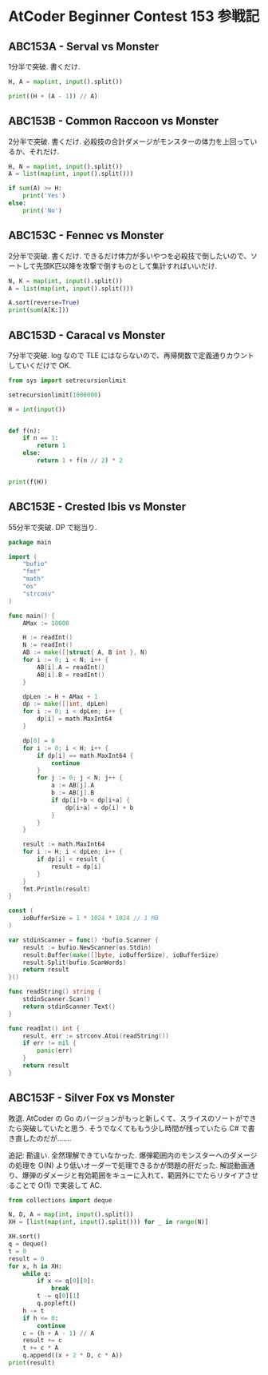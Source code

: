# AtCoder Beginner Contest 153 参戦記

## ABC153A - Serval vs Monster

1分半で突破. 書くだけ.

```python
H, A = map(int, input().split())

print((H + (A - 1)) // A)
```

## ABC153B - Common Raccoon vs Monster

2分半で突破. 書くだけ. 必殺技の合計ダメージがモンスターの体力を上回っているか、それだけ.

```python
H, N = map(int, input().split())
A = list(map(int, input().split()))

if sum(A) >= H:
    print('Yes')
else:
    print('No')
```

## ABC153C - Fennec vs Monster

2分半で突破. 書くだけ. できるだけ体力が多いやつを必殺技で倒したいので、ソートして先頭K匹以降を攻撃で倒すものとして集計すればいいだけ.

```python
N, K = map(int, input().split())
A = list(map(int, input().split()))

A.sort(reverse=True)
print(sum(A[K:]))
```

## ABC153D - Caracal vs Monster

7分半で突破. log なので TLE にはならないので、再帰関数で定義通りカウントしていくだけで OK.

```python
from sys import setrecursionlimit

setrecursionlimit(1000000)

H = int(input())


def f(n):
    if n == 1:
        return 1
    else:
        return 1 + f(n // 2) * 2


print(f(H))
```

## ABC153E - Crested Ibis vs Monster

55分半で突破. DP で総当り.

```go
package main

import (
	"bufio"
	"fmt"
	"math"
	"os"
	"strconv"
)

func main() {
	AMax := 10000

	H := readInt()
	N := readInt()
	AB := make([]struct{ A, B int }, N)
	for i := 0; i < N; i++ {
		AB[i].A = readInt()
		AB[i].B = readInt()
	}

	dpLen := H + AMax + 1
	dp := make([]int, dpLen)
	for i := 0; i < dpLen; i++ {
		dp[i] = math.MaxInt64
	}

	dp[0] = 0
	for i := 0; i < H; i++ {
		if dp[i] == math.MaxInt64 {
			continue
		}
		for j := 0; j < N; j++ {
			a := AB[j].A
			b := AB[j].B
			if dp[i]+b < dp[i+a] {
				dp[i+a] = dp[i] + b
			}
		}
	}

	result := math.MaxInt64
	for i := H; i < dpLen; i++ {
		if dp[i] < result {
			result = dp[i]
		}
	}
	fmt.Println(result)
}

const (
	ioBufferSize = 1 * 1024 * 1024 // 1 MB
)

var stdinScanner = func() *bufio.Scanner {
	result := bufio.NewScanner(os.Stdin)
	result.Buffer(make([]byte, ioBufferSize), ioBufferSize)
	result.Split(bufio.ScanWords)
	return result
}()

func readString() string {
	stdinScanner.Scan()
	return stdinScanner.Text()
}

func readInt() int {
	result, err := strconv.Atoi(readString())
	if err != nil {
		panic(err)
	}
	return result
}
```

## ABC153F - Silver Fox vs Monster

敗退. AtCoder の Go のバージョンがもっと新しくて、スライスのソートができたら突破していたと思う. そうでなくてももう少し時間が残っていたら C# で書き直したのだが…….

追記: 勘違い. 全然理解できていなかった. 爆弾範囲内のモンスターへのダメージの処理を O(N) より低いオーダーで処理できるかが問題の肝だった. 解説動画通り、爆弾のダメージと有効範囲をキューに入れて、範囲外にでたらリタイアさせることで O(1) で実装して AC.

```python
from collections import deque

N, D, A = map(int, input().split())
XH = [list(map(int, input().split())) for _ in range(N)]

XH.sort()
q = deque()
t = 0
result = 0
for x, h in XH:
    while q:
        if x <= q[0][0]:
            break
        t -= q[0][1]
        q.popleft()
    h -= t
    if h <= 0:
        continue
    c = (h + A - 1) // A
    result += c
    t += c * A
    q.append((x + 2 * D, c * A))
print(result)
```
